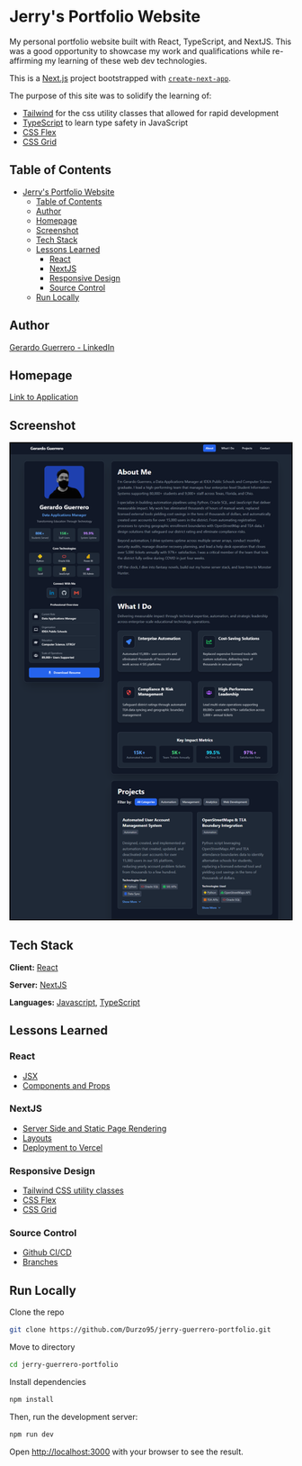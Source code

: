 # Jerry's Portfolio Website

My personal portfolio website built with React, TypeScript, and NextJS. This was a good opportunity to showcase my work and qualifications while re-affirming my learning of these web dev technologies.

This is a [Next.js](https://nextjs.org/) project bootstrapped with [`create-next-app`](https://github.com/vercel/next.js/tree/canary/packages/create-next-app).

The purpose of this site was to solidify the learning of:

- [Tailwind](https://tailwindcss.com/) for the css utility classes that allowed for rapid development
- [TypeScript](https://www.typescriptlang.org/) to learn type safety in JavaScript
- [CSS Flex](https://developer.mozilla.org/en-US/docs/Web/CSS/flex)
- [CSS Grid](https://developer.mozilla.org/en-US/docs/Web/CSS/CSS_Grid_Layout)

## Table of Contents

- [Jerry's Portfolio Website](#jerry-s-portfolio-website)
  - [Table of Contents](#table-of-contents)
  - [Author](#author)
  - [Homepage](#homepage)
  - [Screenshot](#screenshot)
  - [Tech Stack](#tech-stack)
  - [Lessons Learned](#lessons-learned)
    - [React](#react)
    - [NextJS](#nextjs)
    - [Responsive Design](#responsive-design)
    - [Source Control](#source-control)
  - [Run Locally](#run-locally)

## Author

[Gerardo Guerrero - LinkedIn](https://www.linkedin.com/in/gerardo-guerrero2/)

## Homepage

[Link to Application](https://www.jerryguerrero.com/)

## Screenshot

![Homepage](./public/preview.png)

## Tech Stack

**Client:** [React](https://reactjs.org/)

**Server:** [NextJS](https://nextjs.org/)

**Languages:** [Javascript](https://www.javascript.com/), [TypeScript](https://www.typescriptlang.org/)

## Lessons Learned

### React

- [JSX](https://reactjs.org/docs/introducing-jsx.html)
- [Components and Props](https://reactjs.org/docs/components-and-props.html)

### NextJS

- [Server Side and Static Page Rendering](https://nextjs.org/docs/basic-features/data-fetching/overview)
- [Layouts](https://nextjs.org/docs/basic-features/layouts)
- [Deployment to Vercel](https://nextjs.org/docs/deployment)

### Responsive Design

- [Tailwind CSS utility classes](https://tailwindcss.com/docs/installation)
- [CSS Flex](https://developer.mozilla.org/en-US/docs/Web/CSS/flex)
- [CSS Grid](https://developer.mozilla.org/en-US/docs/Web/CSS/CSS_Grid_Layout)

### Source Control

- [Github CI/CD](https://resources.github.com/ci-cd/)
- [Branches](https://docs.github.com/en/pull-requests/collaborating-with-pull-requests/proposing-changes-to-your-work-with-pull-requests/about-branches)

## Run Locally

Clone the repo

```bash
git clone https://github.com/Durzo95/jerry-guerrero-portfolio.git
```

Move to directory

```bash
cd jerry-guerrero-portfolio
```

Install dependencies

```bash
npm install
```

Then, run the development server:

```bash
npm run dev
```

Open [http://localhost:3000](http://localhost:3000) with your browser to see the result.
